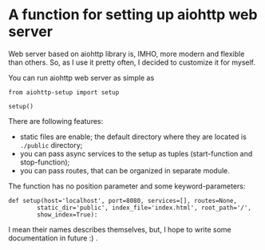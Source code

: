 # A function for setting up aiohttp web server

Web server based on aiohttp library is, IMHO, more modern and flexible than 
others. So, as I use it pretty often, I decided to customize it for myself.

You can run aiohttp web server as simple as

```
from aiohttp-setup import setup

setup()
```

There are following features:

* static files are enable; the default directory where they are
located is `./public` directory;
* you can pass async services to the setup as tuples (start-function and stop-function);
* you can pass routes, that can be organized in separate module.

The function has no position parameter and some keyword-parameters:

```
def setup(host='localhost', port=8080, services=[], routes=None, 
        static_dir='public', index_file='index.html', root_path='/', 
        show_index=True):
```

I mean their names describes themselves, but, I hope to write 
some documentation in future :) .

